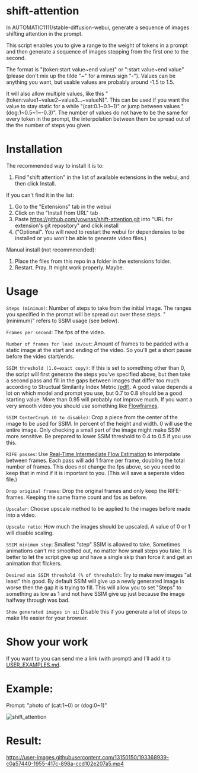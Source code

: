 # shift-attention

In AUTOMATIC1111/stable-diffusion-webui, generate a sequence of images shifting attention in the prompt.

This script enables you to give a range to the weight of tokens in a prompt and then generate a sequence of images stepping from the first one to the second.

The format is "(token:start value\~end value)" or ":start value\~end value" (please don't mix up the tilde "\~" for a minus sign "-"). Values can be anything you want, but usable values are probably around -1.5 to 1.5.

It will also allow multiple values, like this "(token:value1\~value2\~value3...\~valueN)". This can be used if you want the value to stay static for a while "(cat:0.1\~0.1\~1)" or jump between values "(dog:1\~0.5\~1\~-0.3)". The number of values do not have to be the same for every token in the prompt, the interpolation between them be spread out of the the number of steps you given.

# Installation

The recommended way to install it is to:
1. Find "shift attention" in the list of available extensions in the webui, and then click Install.

If you can't find it in the list:
1. Go to the "Extensions" tab in the webui
2. Click on the "Install from URL" tab
3. Paste https://github.com/yownas/shift-attention.git into "URL for extension's git repository" and click install
4. ("Optional". You will need to restart the webui for dependensies to be installed or you won't be able to generate video files.)

Manual install (not recommmended):
1. Place the files from this repo in a folder in the extensions folder.
2. Restart. Pray. It might work properly. Maybe.

# Usage

`Steps (minimum)`: Number of steps to take from the initial image. The ranges you specified in the prompt will be spread out over these steps. "(minimum)" refers to SSIM usage (see below).

`Frames per second`: The fps of the video.

`Number of frames for lead in/out`: Amount of frames to be padded with a static image at the start and ending of the video. So you'll get a short pause before the video start/ends.

`SSIM threshold (1.0=exact copy)`: If this is set to something other than 0, the script will first generate the steps you've specified above, but then take a second pass and fill in the gaps between images that differ too much according to Structual Similarity Index Metric [(pdf)](https://www.cns.nyu.edu/pub/eero/wang03-reprint.pdf). A good value depends a lot on which model and prompt you use, but 0.7 to 0.8 should be a good starting value. More than 0.95 will probably not improve much. If you want a very smooth video you should use something like [Flowframes](https://nmkd.itch.io/flowframes).

`SSIM CenterCrop% (0 to disable)`: Crop a piece from the center of the image to be used for SSIM. In percent of the height and width. 0 will use the entire image. Only checking a small part of the image might make SSIM more sensitive. Be prepared to lower SSIM threshold to 0.4 to 0.5 if you use this.

`RIFE passes`: Use [Real-Time Intermediate Flow Estimation](https://github.com/vladmandic/rife) to interpolate between frames. Each pass will add 1 frame per frame, doubling the total number of frames. This does not change the fps above, so you need to keep that in mind if it is important to you. (This will save a seperate video file.)

`Drop original frames`: Drop the original frames and only keep the RIFE-frames. Keeping the same frame count and fps as before.

`Upscaler`: Choose upscale method to be applied to the images before made into a video.

`Upscale ratio`: How much the images should be upscaled. A value of 0 or 1 will disable scaling.

`SSIM minimum step`: Smallest "step" SSIM is allowed to take. Sometimes animations can't me smoothed out, no matter how small steps you take. It is better to let the script give up and have a single skip than force it and get an animation that flickers.

`Desired min SSIM threshold (% of threshold)`: Try to make new images "at least" this good. By default SSIM will give up a newly generated image is worse then the gap it is trying to fill. This will allow you to set "Steps" to something as low as 1 and not have SSIM give up just because the image halfway through was bad.

`Show generated images in ui`: Disable this if you generate a lot of steps to make life easier for your browser.

# Show your work

If you want to you can send me a link (with prompt) and I'll add it to [USER_EXAMPLES.md](USER_EXAMPLES.md).

# Example:

Prompt: "photo of (cat:1\~0) or (dog:0\~1)"

![shift_attention](https://user-images.githubusercontent.com/13150150/193368922-be51b5b8-7d8a-4499-b089-64dd7112b9d3.png)

# Result:

https://user-images.githubusercontent.com/13150150/193368939-c0a57440-1955-417c-898a-ccd102e207a5.mp4
